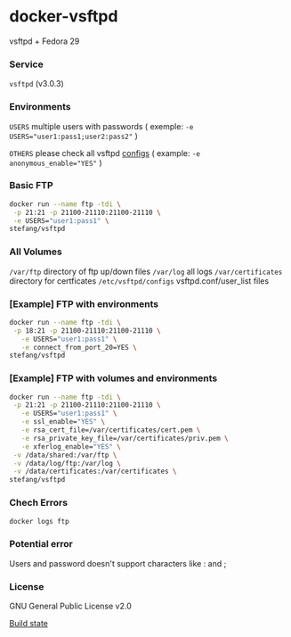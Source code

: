 # docker-vsftpd

vsftpd + Fedora 29

### Service
 
`vsftpd` (v3.0.3)

### Environments

`USERS` multiple users with passwords ( exemple: ```-e USERS="user1:pass1;user2:pass2"``` ) 

`OTHERS` please check all vsftpd [configs](http://vsftpd.beasts.org/vsftpd_conf.html) ( example: ```-e anonymous_enable="YES"``` ) 
      
### Basic FTP

```bash 
docker run --name ftp -tdi \
 -p 21:21 -p 21100-21110:21100-21110 \
 -e USERS="user1:pass1" \
stefang/vsftpd
```

### All Volumes

`/var/ftp` directory of ftp up/down files
`/var/log` all logs
`/var/certificates` directory for certficates
`/etc/vsftpd/configs` vsftpd.conf/user_list files

### [Example] FTP with environments

```bash 
docker run --name ftp -tdi \
 -p 18:21 -p 21100-21110:21100-21110 \
   -e USERS="user1:pass1" \
   -e connect_from_port_20=YES \
stefang/vsftpd
```


### [Example] FTP with volumes and environments

```bash 
docker run --name ftp -tdi \
 -p 21:21 -p 21100-21110:21100-21110 \
   -e USERS="user1:pass1" \
   -e ssl_enable="YES" \
   -e rsa_cert_file=/var/certificates/cert.pem \
   -e rsa_private_key_file=/var/certificates/priv.pem \
   -e xferlog_enable="YES" \
 -v /data/shared:/var/ftp \
 -v /data/log/ftp:/var/log \
 -v /data/certificates:/var/certificates \
stefang/vsftpd
```

### Chech Errors

```bash
docker logs ftp
```

### Potential error

Users and password doesn't support characters like : and ;
    
### License

GNU General Public License v2.0

    
[Build state](https://cloud.docker.com/repository/docker/stefang/vsftpd/builds)
